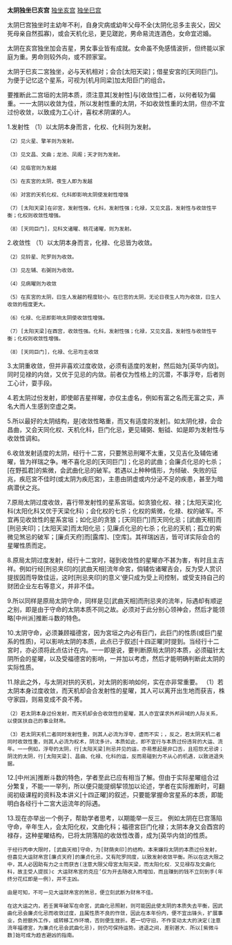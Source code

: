 **太阴独坐巳亥宫**
[独坐亥宫](./太阴独坐亥宫.png)
[独坐巳宫](./太阴独坐巳宫.png)

太阴巳宫独坐时主幼年不利，自身灾病或幼年父母不全(太阴化忌多主丧父，因父死母亲自然孤寡)，或会天机化忌，更见蹉跎，男命易流连酒色，女命宜迟婚。

太阴在亥宫独坐加会吉星，男女事业皆有成就。女命虽不免感情波折，但终能以家庭为重。男命则较外向，或不顾家室。




太阴于巳亥二宮独坐，必与天机相对；会合[太阳天梁]；借星安宮的[天同巨门]。为便于记忆这个星系，可视为[机月同梁]加太阳巨门的组合。

要推断此二宫垣的太阴本质，须注意其[发射性]与[收敛性]二者，以何者较为偏重。一一太阴以收敛为佳，所以发射性重的太阴，不如收敛性重的太阴，但亦不宜过份收敛，以致成为工心计，喜权术阴谋的人。

1.发射性
    （1）以太阴本身而言，化权、化科则为发射。

    （2）见火星、擎羊则为发射。

    （3）见文昌、文曲；龙池、凤阁；天才则为发射。

    （4）见临官则为发越

    （5）在亥宮的太阴，夜生人即为发越

    （6）对宮的天机化权、化科即影响太阴使发射性增强

    （7）[太阳天梁]在卯宮，发射性强，化科，发射性强；化禄，又见文昌，发射性与收敛性平衡；化权则收敛性增强。

    （8）[天同巨门]，见科文诸曜、桃花诸曜，则为发射。

2.收敛性
    （1）以太阴本身而言，化禄、化忌皆为收敛。

    （2）见铃星、陀罗则为收敛。

    （3）见左辅、右弼则为收敛。

    （4）见病曜则为收敛

    （5）在亥宮的太阴，曰生人发越的程度较小。在巳宫的太阴，无论日夜生人均为收敛，曰生人收敛的程度更大。

    （6）化禄、化忌即影响太阴使收敛性增强。

    （7）[太阳天梁]在酉宫，收敛性强。化科，发射性强；化禄，又见文昌，发射性与收敛性平衡；化权则收敛性增强。

    （8）[天同巨门]，化禄、化忌均主收敛

3.太阴重收敛，但并非喜欢过度收敛，必须有适度的发射，然后始为[英华内敛]。同时见禄的内敛，又优于见忌的内敛。前者仅为性格上的沉潜，不事浮夸，后者则工心计，耍手段。

4.若太阴过份发射，即使邮吉星祥曜，亦仅主虛名，例如有富之名而无富之实，声名大而人生感到空虚之类。

5.所以最好的太阴结构，是[收敛性略重，而又有适度的发射]。如太阴化禄，会合昌曲，又会天同化权、天机化科，巨门化忌，更见辅弼、魁钺、如是即为发射性与收敛性调和。

6.收敛发射适度的太阴，经行十二宮，只要煞忌刑曜不太重，又见吉化及辅佐诸曜，皆为祥瑞之争。唯不喜化忌的[天同巨门]；化忌的武曲；会廉贞化忌的七杀；[在野孤君]的紫微，会武曲化忌的破军。若遇以上种种情形，为倾破、失败的征兆，疾厄宮不佳时(或太阴为疾厄宮)，主患由阴虚或内分泌不足的疾患，甚至为暗病潜伏之兆。

7.原局太阴过度收敛，喜行带发射性的星系宮垣。如贪狼化权、禄；[太阳天梁]化科(太阳化科又优于天梁化科)；会化权的七杀；化权的紫微，化禄、权的破军。不宜再见收敛性的星系宮垣；如化忌的贪狼；[天同巨门]而天同化忌；[武曲天相]而[刑忌夹印]；[太阳天梁]而太阳化忌；见廉贞化忌的七杀；化忌的天机；孤立的紫微见煞忌的破军；[廉贞天府]而[露库]、[空库]。其祥瑞凶吉，皆可详实际会合的星曜性质而定。

8.原局太阴过度发射，经行十二宮时，碰到收敛性的星曜亦不甚为害，有时且主吉祥。例如行经[刑忌夹印]的[武曲天相]流年命宮，倘辅佐诸曜吉会，反为受人赏识提拔因而导致佳运，这时[刑忌夹印]的意义’便只成为受上司控制，或受支持自己的财团企业左右等意义，并非不佳。

9.所以同样是原局太阴守命，同样是见[武曲天相]而刑忌夹的流年，际遇却有顺逆之别，即是由于守命的太阴本质不同之故。必须对于此分别心领神会，然后才能领略[中州派]推断斗数的特色。

10.太阴守命，必须兼顾福德宮，因为宮垣之内必有巨门，此巨门的性质(或巨门星系的性质)，可以影响太阴的本质，此点已于叙述[十四正曜]时提到。当经行十二宮时，亦必须将此点估计在内。一一即是说，要判断原局太阴的本质，必须磁针太阴所会的星曜，以及受福德宮的影响，一并加以考虑，然后才能明确判断此太阴的实际性质。

11.除此之外，与太阴对拱的天机，对太阴的影响如何，实在亦非常重要。
    （1）若太阴本身过度收敛，而天机却会合发射性的星曜，其人可以离开出生地而获吉，株守家园，则易变成不良不莠。

    （2）若太阴本身过份发射，而天机却会合收敛性的星曜，其人亦宜谋求外邦异域的人际关系，以使匡扶自己的事业财帛。

    （3）若太阴天机二者同时发射性重，则其人必流为浮夸，虚而不实；，反之，若太阴天机二者同时收敛性重，则其人必流为权术，阴沈多计。本质如此，即不宜行与本质过份违背的大运、流年。一一例如，浮夸的太阴，行[太阳天梁]刑忌并见的运，亦易惹起是非口舌，且招怨尤忌谤；阴沈的太阴，行[太阳天梁]、昌曲、化禄、化科的运，反而易碰到力不从心的机遇，以致进退失据。

12.[中州派]推断斗数的特色，学者至此已应有相当了解。但由于实际星曜组合过分繁复，不能一一举列，所以便只能提纲挈领加以论述，学者在实际推断时，可翻阅初级课程的资料及本讲义[十四正曜]的叙述，只要能掌握命宮星系的本质，即能明白各经行十二宮大运流年的际遇。

13.现在亦举出一个例子，帮助学者思考，以期能举一反三。
    例如太阴在巳宫落陷守命，辛年生人，会太阳化权，文曲化科；福德宮巨门化禄；太阴本身又会酉宫的禄存，这种星曜结构，已将太阴落陷的收敛性改善，成为[英华内敛]的性质。

    于经行丙申大限时，[武曲天相]守命，为[财荫夹印]的结构，本来嫌将太阴的本质过份发射，但喜见大运财帛宫[廉贞天府]的廉贞化忌，又有陀罗同度，以致发射收敛平衡。所以在这大限之中，其人必因助有力之士而获吉(注意大限父母宮太阳天梁，而太阳化权．又见禄存及文曲化科，故主受人提拔)c 大运财帛宮的克应’仅为开去随收入而增加，而且赚到的钱不立刻到手(年终分花红即是一例)，并不主凶。

    由是可知，不可一见大运财帛宮的煞忌，便立刻武断为财帛不佳。

    在这大运之内，若壬寅年破军在命宮，武曲化忌照射，则可能因此使太阴的本质失去平衡，因武曲化忌会廉贞化忌而收敛过度，且属性质不良的怍敛，因此在本年份内，便不宜出锋头，扩展事业，负担额外工作，或转移工作环境，否则便生挫折。若一切守旧，不作变动太大的決定(注意流年福德宮，为廉贞化忌会武曲化忌)，则仍可保持运势。进退之间，差别甚大．所以[紫微斗数]始可成为趋吉避凶的指南。